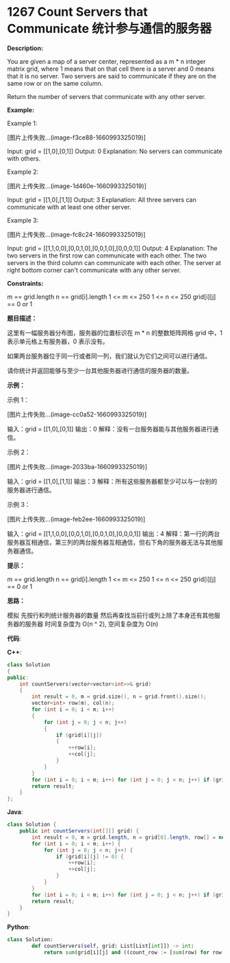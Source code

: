 # 1267 Count Servers that Communicate 统计参与通信的服务器

__Description:__

You are given a map of a server center, represented as a m * n integer matrix grid, where 1 means that on that cell there is a server and 0 means that it is no server. Two servers are said to communicate if they are on the same row or on the same column.

Return the number of servers that communicate with any other server.

__Example:__

Example 1:

[图片上传失败...(image-f3ce88-1660993325019)]

Input: grid = [[1,0],[0,1]]
Output: 0
Explanation: No servers can communicate with others.

Example 2:

[图片上传失败...(image-1d460e-1660993325019)]

Input: grid = [[1,0],[1,1]]
Output: 3
Explanation: All three servers can communicate with at least one other server.

Example 3:

[图片上传失败...(image-fc8c24-1660993325019)]

Input: grid = [[1,1,0,0],[0,0,1,0],[0,0,1,0],[0,0,0,1]]
Output: 4
Explanation: The two servers in the first row can communicate with each other. The two servers in the third column can communicate with each other. The server at right bottom corner can't communicate with any other server.

__Constraints:__

m == grid.length
n == grid[i].length
1 <= m <= 250
1 <= n <= 250
grid[i][j] == 0 or 1

__题目描述：__

这里有一幅服务器分布图，服务器的位置标识在 m * n 的整数矩阵网格 grid 中，1 表示单元格上有服务器，0 表示没有。

如果两台服务器位于同一行或者同一列，我们就认为它们之间可以进行通信。

请你统计并返回能够与至少一台其他服务器进行通信的服务器的数量。

__示例：__

示例 1：

[图片上传失败...(image-cc0a52-1660993325019)]

输入：grid = [[1,0],[0,1]]
输出：0
解释：没有一台服务器能与其他服务器进行通信。

示例 2：

[图片上传失败...(image-2033ba-1660993325019)]

输入：grid = [[1,0],[1,1]]
输出：3
解释：所有这些服务器都至少可以与一台别的服务器进行通信。

示例 3：

[图片上传失败...(image-feb2ee-1660993325019)]

输入：grid = [[1,1,0,0],[0,0,1,0],[0,0,1,0],[0,0,0,1]]
输出：4
解释：第一行的两台服务器互相通信，第三列的两台服务器互相通信，但右下角的服务器无法与其他服务器通信。

__提示：__

m == grid.length
n == grid[i].length
1 <= m <= 250
1 <= n <= 250
grid[i][j] == 0 or 1

__思路：__

模拟
先按行和列统计服务器的数量
然后再查找当前行或列上除了本身还有其他服务器的服务器
时间复杂度为 O(n ^ 2), 空间复杂度为 O(n)

__代码__:

__C++__:

```C++
class Solution 
{
public:
    int countServers(vector<vector<int>>& grid) 
    {
        int result = 0, m = grid.size(), n = grid.front().size();
        vector<int> row(m), col(n);
        for (int i = 0; i < m; i++) 
        {
            for (int j = 0; j < n; j++) 
            {
                if (grid[i][j]) 
                {
                    ++row[i];
                    ++col[j];
                }
            }
        }
        for (int i = 0; i < m; i++) for (int j = 0; j < n; j++) if (grid[i][j] and (row[i] > 1 or col[j] > 1)) ++result;
        return result;
    }
};
```

__Java__:

```Java
class Solution {
    public int countServers(int[][] grid) {
        int result = 0, m = grid.length, n = grid[0].length, row[] = new int[m], col[] = new int[n];
        for (int i = 0; i < m; i++) {
            for (int j = 0; j < n; j++) {
                if (grid[i][j] != 0) {
                    ++row[i];
                    ++col[j];
                }
            }
        }
        for (int i = 0; i < m; i++) for (int j = 0; j < n; j++) if (grid[i][j] != 0 && (row[i] > 1 || col[j] > 1)) ++result;
        return result;
    }
}
```

__Python__:

```Python
class Solution:
        def countServers(self, grid: List[List[int]]) -> int:
            return sum(grid[i][j] and ((count_row := [sum(row) for row in grid])[i] > 1 or (count_col := [sum(col) for col in zip(*grid)])[j] > 1) for i in range(len(grid)) for j in range(len(grid[0])))
```
